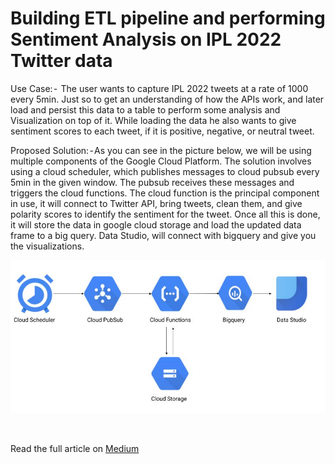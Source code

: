 # Building ETL pipeline and performing Sentiment Analysis on IPL 2022 Twitter data

Use Case: -  The user wants to capture IPL 2022 tweets at a rate of 1000 every 5min. Just so to get an understanding of how the APIs work, and later load and persist this data to a table to perform some analysis and Visualization on top of it. While loading the data he also wants to give sentiment scores to each tweet, if it is positive, negative, or neutral tweet.

Proposed Solution: - As you can see in the picture below, we will be using multiple components of the Google Cloud Platform. The solution involves using a cloud scheduler, which publishes messages to cloud pubsub every 5min in the given window. The pubsub receives these messages and triggers the cloud functions. The cloud function is the principal component in use, it will connect to Twitter API, bring tweets, clean them, and give polarity scores to identify the sentiment for the tweet. Once all this is done, it will store the data in google cloud storage and load the updated data frame to a big query. Data Studio, will connect with bigquery and give you the visualizations.

![Architecture](/architecture/architecture.jpg "Image Title")

<br>

Read the full article on [Medium][identifier]

[identifier]: https://anwarshaikh078.medium.com/building-etl-pipeline-and-performing-sentiment-analysis-on-ipl-2022-twitter-data-f488e038d66a
